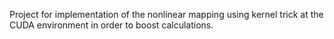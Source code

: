 Project for implementation of the nonlinear mapping using kernel trick at the CUDA environment in order to boost calculations.